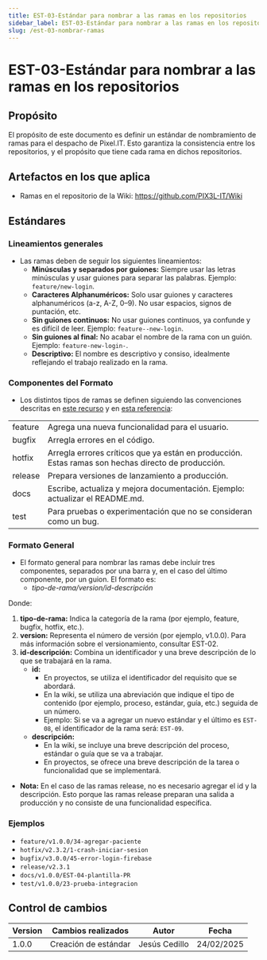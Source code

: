 ```yaml
---
title: EST-03-Estándar para nombrar a las ramas en los repositorios
sidebar_label: EST-03-Estándar para nombrar a las ramas en los repositorios
slug: /est-03-nombrar-ramas
---
```


# EST-03-Estándar para nombrar a las ramas en los repositorios

## Propósito
El propósito de este documento es definir un estándar de nombramiento de ramas para el despacho de Pixel.IT. Esto garantiza la consistencia entre los repositorios, y el propósito que tiene cada rama en dichos repositorios. 

## Artefactos en los que aplica

- Ramas en el repositorio de la Wiki: https://github.com/PIX3L-IT/Wiki

## Estándares

### Lineamientos generales
- Las ramas deben de seguir los siguientes lineamientos:
    - **Minúsculas y separados por guiones:** Siempre usar las letras minúsculas y usar guiones para separar las palabras. Ejemplo: ```feature/new-login```.
    - **Caracteres Alphanuméricos:** Solo usar guiones y caracteres alphanuméricos (a-z, A-Z, 0–9). No usar espacios, signos de puntación, etc. 
    - **Sin guiones continuos:** No usar guiones continuos, ya confunde y es difícil de leer. Ejemplo: ```feature--new-login```.
    - **Sin guiones al final:** No acabar el nombre de la rama con un guión. Ejemplo: ```feature-new-login-```.
    - **Descriptivo:** El nombre es descriptivo y consiso, idealmente reflejando el trabajo realizado en la rama. 

### Componentes del Formato
- Los distintos tipos de ramas se definen siguiendo las convenciones descritas en [este recurso](https://medium.com/@abhay.pixolo/naming-conventions-for-git-branches-a-cheatsheet-8549feca2534) y en [esta referencia](https://tilburgsciencehub.com/topics/automation/version-control/advanced-git/naming-git-branches/):

<table>
  <tr>
    <td>feature</td>
    <td>Agrega una nueva funcionalidad para el usuario.</td>
  </tr>
  <tr>
    <td>bugfix</td>
    <td>Arregla errores en el código.</td>
  </tr>
  <tr>
    <td>hotfix</td>
    <td>Arregla errores críticos que ya están en producción. Estas ramas son hechas directo de producción.</td>
  </tr>
  <tr>
    <td>release</td>
    <td>Prepara versiones de lanzamiento a producción.</td>
  </tr>
  <tr>
    <td>docs</td>
    <td>Escribe, actualiza y mejora documentación. Ejemplo: actualizar el README.md.</td>
  </tr>
  <tr>
    <td>test</td>
    <td>Para pruebas o experimentación que no se consideran como un bug.</td>
  </tr>
</table>

### Formato General
- El formato general para nombrar las ramas debe incluir tres componentes, separados por una barra y, en el caso del último componente, por un guion. El formato es:
    - *tipo-de-rama/version/id-descripción*

Donde: 
1. **tipo-de-rama:** Indica la categoría de la rama (por ejemplo, feature, bugfix, hotfix, etc.).
2. **version:** Representa el número de versión (por ejemplo, v1.0.0). Para más información sobre el versionamiento, consultar EST-02.
3. **id-descripción:** Combina un identificador y una breve descripción de lo que se trabajará en la rama.
    - **id:** 
        - En proyectos, se utiliza el identificador del requisito que se abordará.
        - En la wiki, se utiliza una abreviación que indique el tipo de contenido (por ejemplo, proceso, estándar, guía, etc.) seguida de un número.
        - Ejemplo: Si se va a agregar un nuevo estándar y el último es ```EST-08```, el identificador de la rama será: ```EST-09```.
    - **descripción:**
        - En la wiki, se incluye una breve descripción del proceso, estándar o guía que se va a trabajar.
        - En proyectos, se ofrece una breve descripción de la tarea o funcionalidad que se implementará.

- **Nota:** En el caso de las ramas release, no es necesario agregar el id y la descripción. Esto porque las ramas release preparan una salida a producción y no consiste de una funcionalidad específica.

### Ejemplos 
- ```feature/v1.0.0/34-agregar-paciente```
- ```hotfix/v2.3.2/1-crash-iniciar-sesion```
- ```bugfix/v3.0.0/45-error-login-firebase```
- ```release/v2.3.1```
- ```docs/v1.0.0/EST-04-plantilla-PR```
- ```test/v1.0.0/23-prueba-integracion``` 

## Control de cambios

| Version | Cambios realizados    | Autor          | Fecha      |
| ------- | --------------------- | -------------- | ---------- |
| 1.0.0   | Creación de estándar | Jesús Cedillo | 24/02/2025 |
